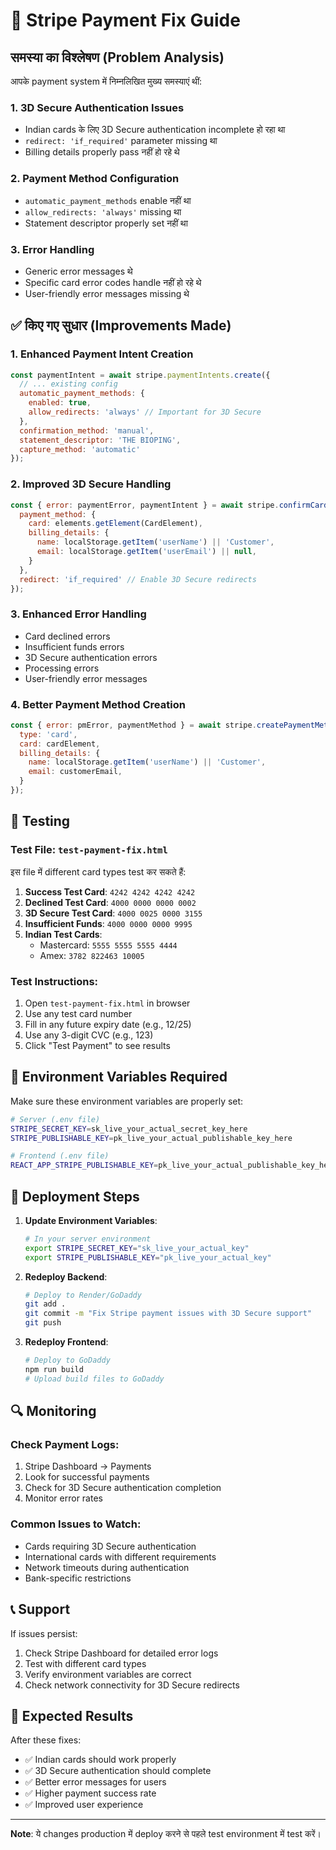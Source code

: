 # 🔧 Stripe Payment Fix Guide

## समस्या का विश्लेषण (Problem Analysis)

आपके payment system में निम्नलिखित मुख्य समस्याएं थीं:

### 1. **3D Secure Authentication Issues**
- Indian cards के लिए 3D Secure authentication incomplete हो रहा था
- `redirect: 'if_required'` parameter missing था
- Billing details properly pass नहीं हो रहे थे

### 2. **Payment Method Configuration**
- `automatic_payment_methods` enable नहीं था
- `allow_redirects: 'always'` missing था
- Statement descriptor properly set नहीं था

### 3. **Error Handling**
- Generic error messages थे
- Specific card error codes handle नहीं हो रहे थे
- User-friendly error messages missing थे

## ✅ किए गए सुधार (Improvements Made)

### 1. **Enhanced Payment Intent Creation**
```javascript
const paymentIntent = await stripe.paymentIntents.create({
  // ... existing config
  automatic_payment_methods: {
    enabled: true,
    allow_redirects: 'always' // Important for 3D Secure
  },
  confirmation_method: 'manual',
  statement_descriptor: 'THE BIOPING',
  capture_method: 'automatic'
});
```

### 2. **Improved 3D Secure Handling**
```javascript
const { error: paymentError, paymentIntent } = await stripe.confirmCardPayment(clientSecret, {
  payment_method: {
    card: elements.getElement(CardElement),
    billing_details: {
      name: localStorage.getItem('userName') || 'Customer',
      email: localStorage.getItem('userEmail') || null,
    }
  },
  redirect: 'if_required' // Enable 3D Secure redirects
});
```

### 3. **Enhanced Error Handling**
- Card declined errors
- Insufficient funds errors
- 3D Secure authentication errors
- Processing errors
- User-friendly error messages

### 4. **Better Payment Method Creation**
```javascript
const { error: pmError, paymentMethod } = await stripe.createPaymentMethod({
  type: 'card',
  card: cardElement,
  billing_details: {
    name: localStorage.getItem('userName') || 'Customer',
    email: customerEmail,
  }
});
```

## 🧪 Testing

### Test File: `test-payment-fix.html`
इस file में different card types test कर सकते हैं:

1. **Success Test Card**: `4242 4242 4242 4242`
2. **Declined Test Card**: `4000 0000 0000 0002`
3. **3D Secure Test Card**: `4000 0025 0000 3155`
4. **Insufficient Funds**: `4000 0000 0000 9995`
5. **Indian Test Cards**: 
   - Mastercard: `5555 5555 5555 4444`
   - Amex: `3782 822463 10005`

### Test Instructions:
1. Open `test-payment-fix.html` in browser
2. Use any test card number
3. Fill in any future expiry date (e.g., 12/25)
4. Use any 3-digit CVC (e.g., 123)
5. Click "Test Payment" to see results

## 🔑 Environment Variables Required

Make sure these environment variables are properly set:

```bash
# Server (.env file)
STRIPE_SECRET_KEY=sk_live_your_actual_secret_key_here
STRIPE_PUBLISHABLE_KEY=pk_live_your_actual_publishable_key_here

# Frontend (.env file)
REACT_APP_STRIPE_PUBLISHABLE_KEY=pk_live_your_actual_publishable_key_here
```

## 🚀 Deployment Steps

1. **Update Environment Variables**:
   ```bash
   # In your server environment
   export STRIPE_SECRET_KEY="sk_live_your_actual_key"
   export STRIPE_PUBLISHABLE_KEY="pk_live_your_actual_key"
   ```

2. **Redeploy Backend**:
   ```bash
   # Deploy to Render/GoDaddy
   git add .
   git commit -m "Fix Stripe payment issues with 3D Secure support"
   git push
   ```

3. **Redeploy Frontend**:
   ```bash
   # Deploy to GoDaddy
   npm run build
   # Upload build files to GoDaddy
   ```

## 🔍 Monitoring

### Check Payment Logs:
1. Stripe Dashboard → Payments
2. Look for successful payments
3. Check for 3D Secure authentication completion
4. Monitor error rates

### Common Issues to Watch:
- Cards requiring 3D Secure authentication
- International cards with different requirements
- Network timeouts during authentication
- Bank-specific restrictions

## 📞 Support

If issues persist:
1. Check Stripe Dashboard for detailed error logs
2. Test with different card types
3. Verify environment variables are correct
4. Check network connectivity for 3D Secure redirects

## 🎯 Expected Results

After these fixes:
- ✅ Indian cards should work properly
- ✅ 3D Secure authentication should complete
- ✅ Better error messages for users
- ✅ Higher payment success rate
- ✅ Improved user experience

---

**Note**: ये changes production में deploy करने से पहले test environment में test करें।
